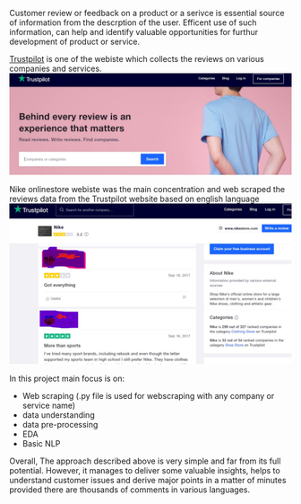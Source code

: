 Customer review or feedback on a product or a serivce is essential source of information from the descrption of the user. Efficent use of such information, can help and identify valuable opportunities for furthur development of product or service.

[Trustpilot](https://www.trustpilot.com/) is one of the webiste which collects the reviews on various companies and services. </br>
![image](images/trustpilot_main.jpg)

 Nike onlinestore webiste was the main concentration and web scraped the reviews data from the Trustpilot website based on english language
![Nike](images/trustpilot.jpg)

In this project main focus is on:
- Web scraping (.py file is used for webscraping with any company or service name)
- data understanding
- data pre-processing
- EDA
- Basic NLP

Overall, The approach described above is very simple and far from its full potential. 
However, it manages to deliver some valuable insights, helps to understand customer issues and derive major points in a matter of minutes provided there are thousands of comments in various languages.
